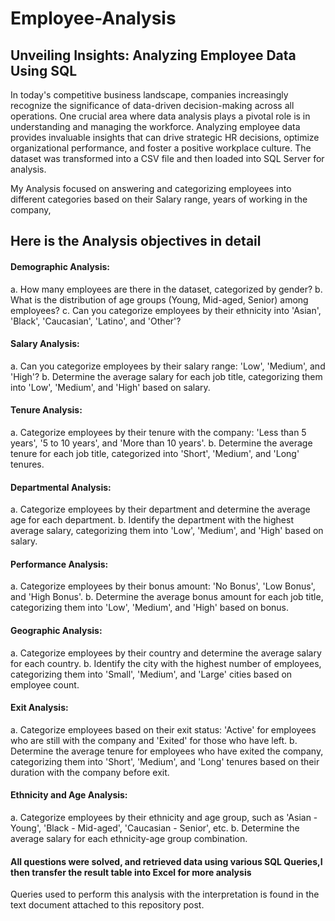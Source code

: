 # Employee-Analysis

## Unveiling Insights: Analyzing Employee Data Using SQL

In today's competitive business landscape, companies increasingly recognize the significance of data-driven decision-making across all operations. One crucial area where data analysis plays a pivotal role is in understanding and managing the workforce. Analyzing employee data provides invaluable insights that can drive strategic HR decisions, optimize organizational performance, and foster a positive workplace culture.
The dataset was transformed into a CSV file and then loaded into SQL Server for analysis.

My Analysis focused on answering and categorizing employees into different categories based on their Salary range, years of working in the company, 
## Here is the Analysis objectives in detail

#### Demographic Analysis:

a. How many employees are there in the dataset, categorized by gender?
b. What is the distribution of age groups (Young, Mid-aged, Senior) among employees?
c. Can you categorize employees by their ethnicity into 'Asian', 'Black', 'Caucasian', 'Latino', and 'Other'?


#### Salary Analysis:

a. Can you categorize employees by their salary range: 'Low', 'Medium', and 'High'?
b. Determine the average salary for each job title, categorizing them into 'Low', 'Medium', and 'High' based on salary.


#### Tenure Analysis:

a. Categorize employees by their tenure with the company: 'Less than 5 years', '5 to 10 years', and 'More than 10 years'.
b. Determine the average tenure for each job title, categorized into 'Short', 'Medium', and 'Long' tenures.


#### Departmental Analysis:

a. Categorize employees by their department and determine the average age for each department.
b. Identify the department with the highest average salary, categorizing them into 'Low', 'Medium', and 'High' based on salary.


#### Performance Analysis:

a. Categorize employees by their bonus amount: 'No Bonus', 'Low Bonus', and 'High Bonus'.
b. Determine the average bonus amount for each job title, categorizing them into 'Low', 'Medium', and 'High' based on bonus.


#### Geographic Analysis:

a. Categorize employees by their country and determine the average salary for each country.
b. Identify the city with the highest number of employees, categorizing them into 'Small', 'Medium', and 'Large' cities based on employee count.


#### Exit Analysis:

a. Categorize employees based on their exit status: 'Active' for employees who are still with the company and 'Exited' for those who have left.
b. Determine the average tenure for employees who have exited the company, categorizing them into 'Short', 'Medium', and 'Long' tenures based on their duration with the company before exit.


#### Ethnicity and Age Analysis:

a. Categorize employees by their ethnicity and age group, such as 'Asian - Young', 'Black - Mid-aged', 'Caucasian - Senior', etc.
b. Determine the average salary for each ethnicity-age group combination.

#### All questions were solved, and retrieved data using various SQL Queries,I then transfer the result table into Excel for more analysis 
Queries used to perform this analysis with the interpretation is found in the text document attached to this repository post.
